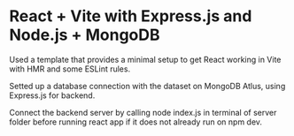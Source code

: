 # React + Vite with Express.js and Node.js + MongoDB

Used a template that provides a minimal setup to get React working in Vite with HMR and some ESLint rules.

Setted up a database connection with the dataset on MongoDB Atlus, using Express.js for backend. 

Connect the backend server by calling node index.js in terminal of server folder before running react app if it does not already run on npm dev. 
